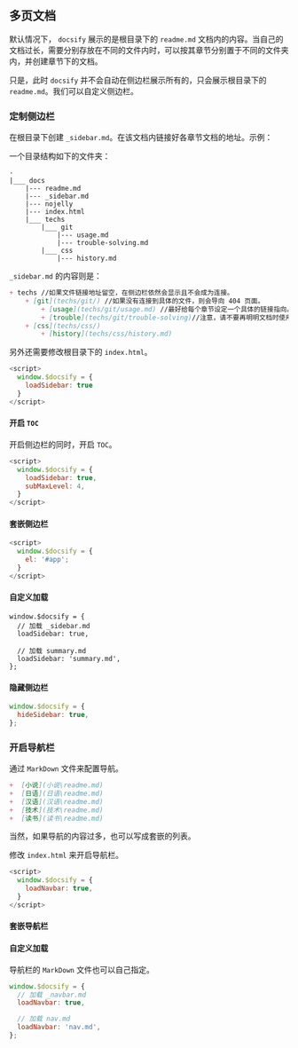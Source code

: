 ## 多页文档

默认情况下， `docsify` 展示的是根目录下的 `readme.md` 文档内的内容。当自己的文档过长，需要分别存放在不同的文件内时，可以按其章节分别置于不同的文件夹内，并创建章节下的文档。

只是，此时 `docsify` 并不会自动在侧边栏展示所有的，只会展示根目录下的 `readme.md`。我们可以自定义侧边栏。

### 定制侧边栏

在根目录下创建 `_sidebar.md`。在该文档内链接好各章节文档的地址。示例：

一个目录结构如下的文件夹：

```text
·
|___ docs
	|--- readme.md
	|--- _sidebar.md
	|--- nojelly
	|--- index.html
	|___ techs
		|___ git
			|--- usage.md
			|--- trouble-solving.md
		|___ css
			|--- history.md	
```

 `_sidebar.md` 的内容则是：

```markdown
+ techs //如果文件链接地址留空，在侧边栏依然会显示且不会成为连接。
	+ [git](techs/git/) //如果没有连接到具体的文件，则会导向 404 页面。
		+ [usage](techs/git/usage.md) //最好给每个章节设定一个具体的链接指向。
		+ [trouble](techs/git/trouble-solving)//注意，请不要再明明文档时使用空格。
	+ [css](techs/css/)
		+ [history](techs/css/history.md)
```

另外还需要修改根目录下的 `index.html`。

```javascript
<script>
  window.$docsify = {
    loadSidebar: true
  }
</script>
```

#### 开启 `TOC`

开启侧边栏的同时，开启 `TOC`。

```javascript
<script>
  window.$docsify = {
    loadSidebar: true,
    subMaxLevel: 4,
  }
</script>
```

#### 套嵌侧边栏

```javascript
<script>
  window.$docsify = {
	el: '#app';
  }
</script>
```

#### 自定义加载

```
window.$docsify = {
  // 加载 _sidebar.md
  loadSidebar: true,

  // 加载 summary.md
  loadSidebar: 'summary.md',
};
```

#### 隐藏侧边栏

```javascript
window.$docsify = {
  hideSidebar: true,
};
```

### 开启导航栏

通过 `MarkDown` 文件来配置导航。

```markdown
+  [小说](小说\readme.md)  
+  [日语](日语\readme.md) 
+  [汉语](汉语\readme.md) 
+  [技术](技术\readme.md) 
+  [读书](读书\readme.md) 
```

当然，如果导航的内容过多，也可以写成套嵌的列表。

修改 `index.html` 来开启导航栏。

```javascript
<script>
  window.$docsify = {
    loadNavbar: true,
  }
</script>
```

#### 套嵌导航栏

#### 自定义加载

导航栏的 `MarkDown` 文件也可以自己指定。

```javascript
window.$docsify = {
  // 加载 _navbar.md
  loadNavbar: true,

  // 加载 nav.md
  loadNavbar: 'nav.md',
};
```
